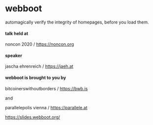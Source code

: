 # webboot

automagically verify the integrity of homepages,
before you load them.

#### talk held at

noncon 2020 / https://noncon.org


#### speaker

jascha ehrenreich / https://jaeh.at

#### webboot is brought to you by
bitcoinerswithoutborders / https://bwb.is

and

parallelepolis vienna / https://parallele.at

https://slides.webboot.org/

<NextPrev state next="fud"></NextPrev>

